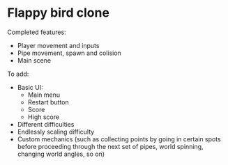 <h1> Flappy bird clone </h1>

Completed features:
<ul>
  <li> Player movement and inputs</li>
  <li> Pipe movement, spawn and colision</li>
  <li> Main scene</li>
</ul>

To add:
<ul>
  <li> Basic UI: 
    <ul>
      <li> Main menu</li>
      <li> Restart button</li>
      <li> Score</li>
      <li> High score</li>
    </ul>
  </li>
  <li> Different difficulties </li>
  <li> Endlessly scaling difficulty</li>
  <li> Custom mechanics (such as collecting points by going in certain spots before proceeding through the next set of pipes, world spinning, changing world angles, so on)</li>
</ul>
